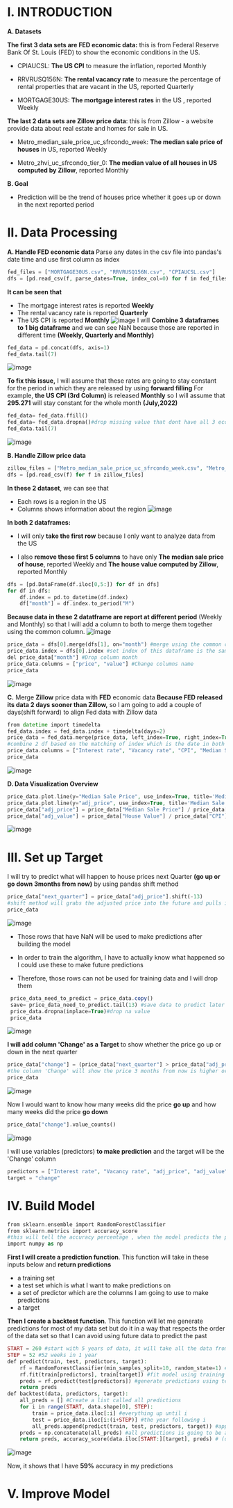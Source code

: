 # **I. INTRODUCTION**

**A. Datasets**

**The first 3 data sets are FED economic data:** this is from Federal Reserve Bank Of St. Louis (FED) to show the economic conditions in the US.

* CPIAUCSL: **The US CPI** to measure the inflation, reported Monthly

*  RRVRUSQ156N: **The rental vacancy rate** to measure the percentage of rental properties that are vacant in the US, reported Quarterly

* MORTGAGE30US: **The mortgage interest rates** in the US , reported Weekly

**The last 2 data sets are Zillow price data**: this is from Zillow - a website provide data about real estate and homes for sale in US.

* Metro_median_sale_price_uc_sfrcondo_week: **The median sale price of houses** in US, reported Weekly

* Metro_zhvi_uc_sfrcondo_tier_0:  **The median value of all houses in US computed by Zillow**, reported Monthly

**B. Goal**
- Prediction will be the trend of houses price whether it goes up or down in the next reported period

# **II. Data Processing**
**A. Handle FED economic data**
Parse any dates in the csv file into pandas's date time and use first column as index
```php
fed_files = ["MORTGAGE30US.csv", "RRVRUSQ156N.csv", "CPIAUCSL.csv"]
dfs = [pd.read_csv(f, parse_dates=True, index_col=0) for f in fed_files]
```
**It can be seen that** 
* The mortgage interest rates is reported **Weekly**
* The rental vacancy rate is reported **Quarterly**
* The US CPI is reported **Monthly**
![image](https://user-images.githubusercontent.com/131565330/235098928-d0cd2225-f905-4398-ab68-5fbd9560113c.png)
I will **Combine 3 dataframes to 1 big dataframe** and we can see NaN because those are reported in different time **(Weekly, Quarterly and Monthly)**
```php
fed_data = pd.concat(dfs, axis=1)
fed_data.tail(7)
```
![image](https://user-images.githubusercontent.com/131565330/235099359-c263c408-1f8d-446b-8716-2234934cc0ce.png)

**To fix this issue,** I will assume that these rates are going to stay constant for the period in which they are released by using **forward filling**
For example, **the US CPI (3rd Column)** is released **Monthly** so I will assume that **295.271** will stay constant for the whole month **(July,2022)**
```php
fed_data= fed_data.ffill()
fed_data= fed_data.dropna()#drop missing value that dont have all 3 economic indicators
fed_data.tail(7)
```
![image](https://user-images.githubusercontent.com/131565330/235099274-d1083ad6-684f-42cf-9576-34d59d776f54.png)

**B. Handle Zillow price data**
```php
zillow_files = ["Metro_median_sale_price_uc_sfrcondo_week.csv", "Metro_zhvi_uc_sfrcondo_tier_0.33_0.67_month.csv"]
dfs = [pd.read_csv(f) for f in zillow_files]
```
**In these 2 dataset**, we can see that
* Each rows is a region in the US
* Columns shows information about the region
![image](https://user-images.githubusercontent.com/131565330/235099521-a3a8aacf-3095-45a1-a81c-958565d0a49b.png)

**In both 2 dataframes:**

* I will only **take the first row** because I only want to analyze data from the US 

* I also **remove these first 5 columns** to have only **The median sale price of house**, reported Weekly and **The house value computed by Zillow**, reported Monthly

```php
dfs = [pd.DataFrame(df.iloc[0,5:]) for df in dfs]
for df in dfs:
    df.index = pd.to_datetime(df.index)
    df["month"] = df.index.to_period("M")
 ```
 **Because data in these 2 datatframe are report at different period** (Weekly and Monthly) so that I will add a column to both to merge them together using the common column.
![image](https://user-images.githubusercontent.com/131565330/235099784-bbef3b5f-5467-4791-b1d7-f33bb783a278.png)

```php
price_data = dfs[0].merge(dfs[1], on="month") #merge using the common column
price_data.index = dfs[0].index #set index of this dataframe is the same as the index of the 1st dataframe
del price_data["month"] #Drop column month 
price_data.columns = ["price", "value"] #Change columns name
price_data
```
![image](https://user-images.githubusercontent.com/131565330/235099888-22cb88d5-922a-40be-a417-00c3afa6957e.png)

**C.** Merge **Zillow** price data with **FED** economic data
**Because FED released its data 2 days sooner than Zillow,** so I am going to add a couple of days(shift forward) to align Fed data with Zillow data
```php
from datetime import timedelta
fed_data.index = fed_data.index + timedelta(days=2)
price_data = fed_data.merge(price_data, left_index=True, right_index=True) 
#combine 2 df based on the matching of index which is the date in both df -> only took dates that matched in both df, anything that didnt match will be removed
price_data.columns = ["Interest rate", "Vacancy rate", "CPI", "Median Sale Price", "House Value"] #rename columns
price_data
```
![image](https://user-images.githubusercontent.com/131565330/235100063-bff69dce-8b51-417e-97db-2dec0e8320bf.png)

**D. Data Visualization Overview**
```php
price_data.plot.line(y="Median Sale Price", use_index=True, title='Median Sale Price with Inflation')
price_data.plot.line(y="adj_price", use_index=True, title='Median Sale Price without Inflation')
price_data["adj_price"] = price_data["Median Sale Price"] / price_data["CPI"] * 100 #create an adjust price which is not affected by inflation
price_data["adj_value"] = price_data["House Value"] / price_data["CPI"] * 100 #create an adjust value which is not affected by inflation
```
![image](https://user-images.githubusercontent.com/131565330/235101156-2269a48f-65e0-4e9d-b88d-807dd7d2d74d.png)

# **III. Set up Target**
I will try to predict what will happen to house prices next Quarter **(go up or go down 3months from now)** by using pandas shift method
```php
price_data["next_quarter"] = price_data["adj_price"].shift(-13) 
#shift method will grabs the adjusted price into the future and pulls it back to the current row
price_data
```
![image](https://user-images.githubusercontent.com/131565330/235101441-b116fb78-6def-4de8-b9da-da7568397640.png)

* Those rows that have NaN will be used to make predictions after building the model

* In order to train the algorithm, I have to actually know what happened so I could use these to make future predictions 

* Therefore, those rows can not be used for training data and I will drop them

```php
 price_data_need_to_predict = price_data.copy()
 save= price_data_need_to_predict.tail(13) #save data to predict later
 price_data.dropna(inplace=True)#drop na value
 price_data
 ```
 ![image](https://user-images.githubusercontent.com/131565330/235101882-a5be722a-712a-47cb-9d43-41e4993d3f32.png)

**I will add column 'Change' as a Target** to show whether the price go up or down in the next quarter
```php
price_data["change"] = (price_data["next_quarter"] > price_data["adj_price"]).astype(int)  #True =1, False=0 which means if the price goes up, change=1 and if the price goes down, change=0
#the column 'Change' will show the price 3 months from now is higher or lower than the current price in each row
price_data
```
![image](https://user-images.githubusercontent.com/131565330/235102066-0360d4c9-afe7-4fce-96f5-453c2ed7ca54.png)

Now I would want to know how many weeks did the price **go up** and how many weeks did the price **go down**
```php
price_data["change"].value_counts()
```
![image](https://user-images.githubusercontent.com/131565330/235102248-3e76f70b-e974-46cc-bd98-67a5511be5d7.png)

I will use variables (predictors) **to make prediction** and the target will be the 'Change' column  
```php
predictors = ["Interest rate", "Vacancy rate", "adj_price", "adj_value"] #use 4 columns to predict 1 column #features selection
target = "change"
```
# **IV. Build Model**
```php
from sklearn.ensemble import RandomForestClassifier
from sklearn.metrics import accuracy_score 
#this will tell the accuracy percentage , when the model predicts the price would go up, how often did it go up and when the model predicts the price would go down how often did it go down
import numpy as np
```
**First I will create a prediction function**. This function will take in these inputs below and **return predictions**
* a training set 
* a test set which is what I want to make predictions on
* a set of predictor which are the columns I am going to use to make predictions
* a target

**Then I create a backtest function**. This function will let me generate predictions for most of my data set but do it in a way that
respects the order of the data set so that I can avoid using future data to predict the past
```php
START = 260 #start with 5 years of data, it will take all the data from 2008 to 2013 to predict 2014, then it will take all the data from 2008 to 2014 to predict 2015 and so on until I have  predictions for every year from 2014 through 2022 
STEP = 52 #52 weeks in 1 year
def predict(train, test, predictors, target):
    rf = RandomForestClassifier(min_samples_split=10, random_state=1) #min protects against overfitting by preventing the nodes in the decision trees in the random forest from splitting too deeply, a random state to ensure that every time I run my model it's going to generate the same sequence of random numbers, thereby giving the same result
    rf.fit(train[predictors], train[target]) #fit model using training data
    preds = rf.predict(test[predictors]) #generate predictions using test set
    return preds
def backtest(data, predictors, target):
    all_preds = [] #Create a list called all predictions
    for i in range(START, data.shape[0], STEP):
        train = price_data.iloc[:i] #everything up until i
        test = price_data.iloc[i:(i+STEP)] #the year following i
        all_preds.append(predict(train, test, predictors, target)) #append all of prediction sets to the list
    preds = np.concatenate(all_preds) #all predictions is going to be a list of numpy arrays (all_preds) -> concatenate those arrays together into a single array
    return preds, accuracy_score(data.iloc[START:][target], preds) # (data.iloc[START:][target]) are Actual values for test data vs (preds) Prediction values
```
![image](https://user-images.githubusercontent.com/131565330/235102599-e56b214c-bb80-4e52-a35c-48473aeddbb4.png)

Now, it shows that I have **59%** accuracy in my predictions

# **V. Improve Model**




